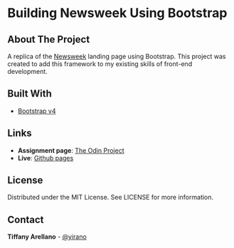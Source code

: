 # Building Newsweek Using Bootstrap

## About The Project
A replica of the [Newsweek](https://newsweek.com) landing page using Bootstrap. This project was created to add this framework to my existing skills of front-end development.

## Built With
- [Bootstrap v4](https://getbootstrap.com/)

## Links
- **Assignment page**: [The Odin Project](https://www.theodinproject.com/courses/html5-and-css3/lessons/using-bootstrap)
- **Live**: [Github pages](https://yirano.github.io/mv-07-bootstrap-newsweek/src/)

## License
Distributed under the MIT License. See LICENSE for more information.

## Contact
**Tiffany Arellano** - [@yirano](https://github.com/yirano)